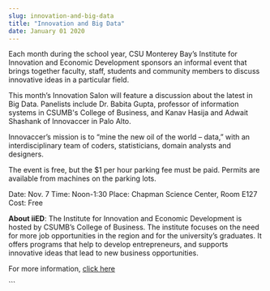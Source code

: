 ```yaml
---
slug: innovation-and-big-data
title: "Innovation and Big Data"
date: January 01 2020
---
```


 
<p>
  Each month during the school year, CSU Monterey Bay’s Institute for Innovation
  and Economic Development sponsors an informal event that brings together
  faculty, staff, students and community members to discuss innovative ideas in
  a particular field.
</p>
<p>
  This month’s Innovation Salon will feature a discussion about the latest in
  Big Data. Panelists include Dr. Babita Gupta, professor of information systems
  in CSUMB's College of Business, and Kanav Hasija and Adwait Shashank of
  Innovaccer in Palo Alto.
</p>
<p>
  Innovaccer’s mission is to “mine the new oil of the world – data,” with an
  interdisciplinary team of coders, statisticians, domain analysts and
  designers.
</p>
<p>
  The event is free, but the $1 per hour parking fee must be paid. Permits are
  available from machines on the parking lots.
</p>
<p>
  Date: Nov. 7 Time: Noon&#45;1:30 Place: Chapman Science Center, Room E127
  Cost: Free
</p>
<p>
  <strong>About iiED</strong>: The Institute for Innovation and Economic
  Development is hosted by CSUMB’s College of Business. The institute focuses on
  the need for more job opportunities in the region and for the university’s
  graduates. It offers programs that help to develop entrepreneurs, and supports
  innovative ideas that lead to new business opportunities.
</p>
<p>
  For more information, <a href="https://innovation.csumb.edu">click here</a>
</p>
```
